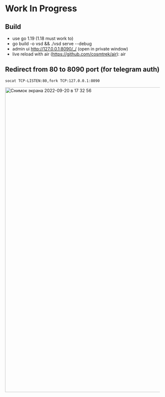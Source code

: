 # Work In Progress

## Build

- use go 1.19 (1.18 must work to)
- go build -o vsd && ./vsd serve --debug
- admin ui http://127.0.0.1:8090/_/ (open in private window)
- live reload with air (https://github.com/cosmtrek/air): air

## Redirect from 80 to 8090 port (for telegram auth)

`socat TCP-LISTEN:80,fork TCP:127.0.0.1:8090`

<img width="994" alt="Снимок экрана 2022-09-20 в 17 32 56" src="https://user-images.githubusercontent.com/417177/191286332-3be6531d-e39f-4fb4-a4b5-7ae3a8b3b48d.png">
